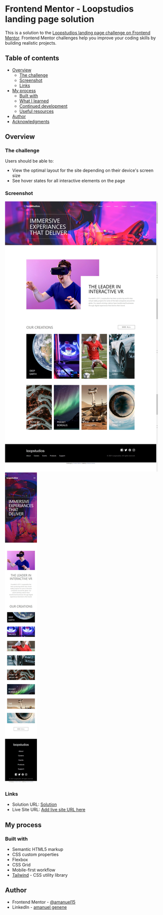 # Frontend Mentor - Loopstudios landing page solution

This is a solution to the [Loopstudios landing page challenge on Frontend Mentor](https://www.frontendmentor.io/challenges/loopstudios-landing-page-N88J5Onjw). Frontend Mentor challenges help you improve your coding skills by building realistic projects. 

## Table of contents

- [Overview](#overview)
  - [The challenge](#the-challenge)
  - [Screenshot](#screenshot)
  - [Links](#links)
- [My process](#my-process)
  - [Built with](#built-with)
  - [What I learned](#what-i-learned)
  - [Continued development](#continued-development)
  - [Useful resources](#useful-resources)
- [Author](#author)
- [Acknowledgments](#acknowledgments)

## Overview

### The challenge

Users should be able to:

- View the optimal layout for the site depending on their device's screen size
- See hover states for all interactive elements on the page

### Screenshot

![a](./screenshots/screenshot.png)
![b](./screenshots/screenshot_2.png)

### Links

- Solution URL: [Solution](https://github.com/amanuel15/landing_page_challenge_loopstudio.git)
- Live Site URL: [Add live site URL here](https://amandesign-loopstudio-landing-page.netlify.app)

## My process

### Built with

- Semantic HTML5 markup
- CSS custom properties
- Flexbox
- CSS Grid
- Mobile-first workflow
- [Tailwind](https://reactjs.org/) - CSS utility library

## Author

- Frontend Mentor - [@amanuel15](https://www.frontendmentor.io/profile/amanuel15)
- LinkedIn - [amanuel genene](www.linkedin.com/in/amanuel-g)

